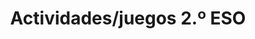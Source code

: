 ---
title: "Actividades/juegos 2.º ESO"  # Add a page title.
summary: "Actividades y juegos de Física y Química de 2.º ESO."  # Add a page description.
type: "widget_page"  # Page type is a Widget Page
url: "recursos-fisica-quimica/actividades-juegos/2eso"
---